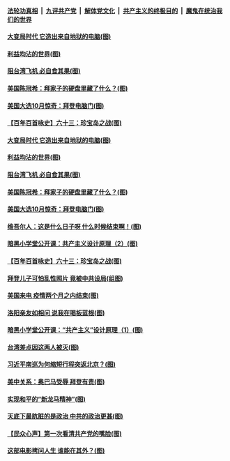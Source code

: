 ####  [法轮功真相](../../../../basic/blob/master/README.md?t=10210302) &nbsp;|&nbsp; [九评共产党](../../../../9ping.md/blob/master/README.md?t=10210302) &nbsp;|&nbsp; [解体党文化](../../../../jtdwh.md/blob/master/README.md?t=10210302)  &nbsp;|&nbsp; [共产主义的终极目的](../../../../gczydzjmd.md/blob/master/README.md?t=10210302) &nbsp;|&nbsp; [魔鬼在统治我们的世界](../../../../mgztzwmdsj.md/blob/master/README.md?t=10210302) 

#### [大变局时代 它造出来自地狱的电脑(图)](../pages/p4/949811.md?t=10210302) 

#### [利益均沾的世界(图)](../pages/p4/949779.md?t=10210302) 

#### [阻台湾飞机 必自食其果(图)](../pages/p4/949776.md?t=10210302) 

#### [美国陈冠希：拜家子的硬盘里藏了什么？(图)](../pages/p4/949774.md?t=10210302) 

#### [美国大选10月惊奇：拜登电脑门(图)](../pages/p4/949772.md?t=10210302) 

#### [【百年百首咏史】六十三：珍宝岛之战(图)](../pages/p4/949761.md?t=10210302) 

#### [大变局时代 它造出来自地狱的电脑(图)](../pages/p4/949811.md?t=10210302) 

#### [利益均沾的世界(图)](../pages/p4/949779.md?t=10210302) 

#### [阻台湾飞机 必自食其果(图)](../pages/p4/949776.md?t=10210302) 

#### [美国陈冠希：拜家子的硬盘里藏了什么？(图)](../pages/p4/949774.md?t=10210302) 

#### [美国大选10月惊奇：拜登电脑门(图)](../pages/p4/949772.md?t=10210302) 

#### [维吾尔人：这是什么日子呀 什么时候结束啊！(图)](../pages/p4/949771.md?t=10210302) 

#### [暗黑小学堂公开课：共产主义设计原理（2）(图)](../pages/p4/949768.md?t=10210302) 

#### [【百年百首咏史】六十三：珍宝岛之战(图)](../pages/p4/949761.md?t=10210302) 

#### [拜登儿子可怕乱性照片 竟被中共设局(组图)](../pages/p4/949631.md?t=10210302) 

#### [美国来电 疫情两个月之内结束(图)](../pages/p4/949656.md?t=10210302) 

#### [洛阳亲友如相问 说我在喝板蓝根(图)](../pages/p4/949653.md?t=10210302) 

#### [暗黑小学堂公开课：“共产主义”设计原理（1）(图)](../pages/p4/949650.md?t=10210302) 

#### [台湾差点因这两人被灭(图)](../pages/p4/949582.md?t=10210302) 


#### [习近平南巡为何缩短行程突返北京？(图)](../pages/p4/949598.md?t=10210302) 

#### [美中关系：奥巴马受辱 拜登有责(图)](../pages/p4/949581.md?t=10210302) 

#### [实现和平的“新龙马精神”(图)](../pages/p4/949587.md?t=10210302) 

#### [天底下最肮脏的是政治 中共的政治更甚(图)](../pages/p4/949579.md?t=10210302) 

#### [【民众心声】第一次看清共产党的嘴脸(图)](../pages/p4/949084.md?t=10210302) 

#### [这部电影拷问人生 谁能在其外？(图)](../pages/p4/949592.md?t=10210302) 

